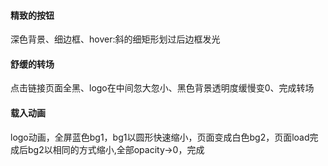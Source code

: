 #### 精致的按钮
深色背景、细边框、hover:斜的细矩形划过后边框发光
#### 舒缓的转场
点击链接页面全黑、logo在中间忽大忽小、黑色背景透明度缓慢变0、完成转场
#### 载入动画
logo动画，全屏蓝色bg1，bg1以圆形快速缩小，页面变成白色bg2，页面load完成后bg2以相同的方式缩小,全部opacity->0，完成
